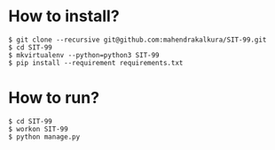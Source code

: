 How to install?
===============

```
$ git clone --recursive git@github.com:mahendrakalkura/SIT-99.git
$ cd SIT-99
$ mkvirtualenv --python=python3 SIT-99
$ pip install --requirement requirements.txt
```

How to run?
===========

```
$ cd SIT-99
$ workon SIT-99
$ python manage.py
```
